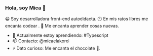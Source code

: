 ### Hola, soy Mica  👋

😀 Soy desarrolladora front-end autodidacta. 
🕐 En mis ratos libres me encanta codear .
💛 Me encanta aprender cosas nuevas.

- 🌱 Actualmente estoy aprendiendo: #Typescript
- 📫 Contacto: @micaelakorol
- ⚡ Dato curioso: Me encanta el chocolate 🍫. 

